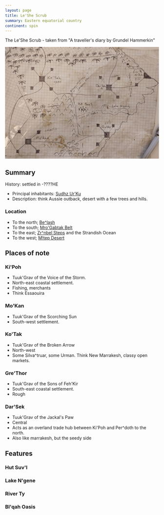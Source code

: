 ```yaml
---
layout: page
title: Le'She Scrub
summary: Eastern equatorial country
continent: spin
---
```


The Le'She Scrub - taken from "A traveller's diary by Grundel Hammerkin"

![Le'She Scrub](/assets/leshe-scrub-full-map.jpg)

## Summary

History: settled in -????HE

- Principal inhabitants: [Sudhz Ur'Ku](/races/urku)
- Description: think Aussie outback, desert with a few trees and hills.

### Location

- To the north; [Be^lash](/geography/belash)
- To the south; [Mro'Gabtak Belt](/geography/mrogabtak-belt)
- To the east; [Zr^nbel Steps](/geography/zrinbel-steps) and the Strandish Ocean
- To the west; [M!tep Desert](/geography/mtep-desert)

## Places of note

### Ki'Poh

- Tuuk'Grav of the Voice of the Storm.
- North-east coastal settlement.
- Fishing, merchants
- Think Essaouira

### Mo'Kan

- Tuuk'Grav of the Scorching Sun
- South-west settlement.

### Ko'Tak

- Tuuk'Grav of the Broken Arrow
- North-west
- Some Silva^truar, some Urman. Think New Marrakesh, classy open markets.

### Gre'Thor

- Tuuk'Grav of the Sons of Feh'Kir
- South-east coastal settlement.
- Rough

### Dar'Sek

- Tuuk'Grav of the Jackal's Paw
- Central
- Acts as an overland trade hub between Ki'Poh and Per^doth to the north.
- Also like marrakesh, but the seedy side

## Features

### Hut Suv'l

### Lake N'gene

### River Ty

### Bl'qah Oasis
